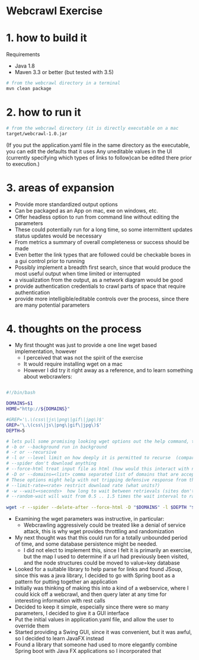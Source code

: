 # Webcrawl Exercise

# 1. how to build it

Requirements
* Java 1.8
* Maven 3.3 or better (but tested with 3.5)

```bash
# from the webcrawl directory in a terminal
mvn clean package
```

# 2. how to run it

```bash
# from the webcrawl directory (it is directly executable on a mac
target/webcrawl-1.0.jar
```


(If you put the application.yaml file in the same directory as the executable, you can edit the defaults that it uses
 Any uneditable values in the UI (currently specifying which types of links to follow)can be edited there prior to execution.)

# 3. areas of expansion
* Provide more standardized output options
* Can be packaged as an App on mac, exe on windows, etc.
* Offer headless option to run from command line without editing the parameters
* These could potentially run for a long time, so some intermittent updates status updates would be necessary
* From metrics a summary of overall completeness or success should be made
* Even better the link types that are followed could be checkable boxes in a gui control prior to running
* Possibly implement a breadth first search, since that would produce the most useful output when time limited or interrupted
* a visualization from the output, as a network diagram would be good
* provide authentication credentials to crawl parts of space that require authentication
* provide more intelligible/editable controls over the process, since there are many potential parameters


# 4. thoughts on the process
* My first thought was just to provide a one line wget based implementation, however
  * I perceived that was not the spirit of the exercise
  * It would require installing wget on a mac
  * However I did try it right away as a reference, and to learn something about webcrawlers:
  
```bash

#!/bin/bash

DOMAINS=$1
HOME="http://${DOMAINS}"

#GREP='\.\(css\|js\|png\|gif\|jpg\)$'
GREP='\.\(css\|js\|png\|gif\|jpg\)$'
DEPTH=5

# lets pull some promising looking wget options out the help command, to see what might work for crawlers
# -b or --background run in background
# -r or --recursive
# -l or --level limit on how deeply it is permitted to recurse  (comparing say -l=9 to -l=10 to see if they produce the same result would tell us if there is more without going unlimited)
# --spider don't download anything
# --force-html treat input file as html (how would this interact with not filtering out other types of links?)
# -D or --domains=<list> comma separated list of domains that are acceptable to crawl through
# These options might help with not tripping defensive response from the website
# --limit-rate=<rate> restrict download rate (what units?) 
# -w --wait=<seconds>  how long to wait between retrievals (sites don't necessarily like you crawling esp. at high speed)
# --random-wait will wait from 0.5 .. 1.5 times the wait interval to randomize waits to make it more organic behavior
 
wget -r --spider --delete-after --force-html -D "$DOMAINS" -l $DEPTH "$HOME" 2>&1  | (some postprocessing here)

```
* Examining the wget parameters was instructive, in particular:
  * Webcrawling aggressively could be treated like a denial of service attack, this is why wget provides throttling and randomization  
* My next thought was that this could run for a totally unbounded period of time, and some database persistence might be needed.
  * I did not elect to implement this, since I felt it is primarily an exercise, but the map I used to determine if a url had previously been visited, and the node structures could be moved to value=key database
* Looked for a suitable library to help parse for links and found JSoup, since this was a java library, I decided to go with Spring boot as a pattern for putting together an application
* Initially was thinking of making this into a kind of a webservice, where I could kick off a webcrawl, and then query later at any time for interesting information with rest calls
* Decided to keep it simple, especially since there were so many parameters, I decided to give it a GUI interface
* Put the initial values in application.yaml file, and allow the user to override them
* Started providing a Swing GUI, since it was convenient, but it was awful, so I decided to learn JavaFX instead
* Found a library that someone had used to more elegantly combine Spring boot with Java FX applications so I incorporated that

